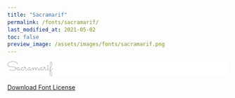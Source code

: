 ```yaml
---
title: "Sacramarif"
permalink: /fonts/sacramarif/
last_modified_at: 2021-05-02
toc: false
preview_image: /assets/images/fonts/sacramarif.png
---
```

![Baumans](/assets/images/fonts/sacramarif.png)

[Download Font License](https://github.com/inkstitch/inkstitch/tree/main/fonts/sacramarif/LICENSE)
